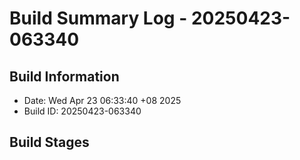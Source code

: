 # Build Summary Log - 20250423-063340

## Build Information
- Date: Wed Apr 23 06:33:40 +08 2025
- Build ID: 20250423-063340

## Build Stages

